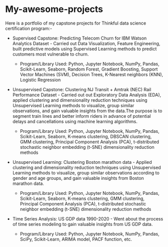 # My-awesome-projects

Here is a portfolio of my capstone projects for Thinkful data science certification program:-

- Supervised Capstone: Predicting Telecom Churn for IBM Watson Analytics Dataset - Carried out Data Visualization, Feature Engineering, built predictive models using Supervised Learning methods to predict customers most vulnerable to churn.

	- Program/Library Used: Python, Jupyter Notebook, NumPy, Pandas, Scikit-Learn, Seaborn, Random Forest, Gradient Boosting, Support Vector Machines (SVM), Decision Trees, K-Nearest neighbors (KNN), Logistic Regression


- Unsupervised Capstone: Clustering NJ Transit + Amtrak (NEC) Rail Performance Dataset - Carried out out Exploratory Data Analysis (EDA), applied clustering and dimensionality reduction techniques using Unsupervised Learning methods to visualize, group similar observations, and gain valuable insights from the data.The purpose is to segment train lines and better inform riders in advance of potential delays and cancellations using machine learning algorithms. 

	- Program/Library Used: Python, Jupyter Notebook, NumPy, Pandas, Scikit-Learn, Seaborn, K-means clustering, DBSCAN clustering, GMM clustering, Principal Component Analysis (PCA), t-distributed stochastic neighbor embedding (t-SNE) dimensionality reduction methods


- Unsupervised Learning: Clustering Boston marathon data - Applied clustering and dimensionality reduction techniques using Unsupervised Learning methods to visualize, group similar observations according to gender and age groups, and gain valuable insights from Boston marathon data.

	- Program/Library Used: Python, Jupyter Notebook, NumPy, Pandas, Scikit-Learn, Seaborn, K-means clustering, GMM clustering, Principal Component Analysis (PCA), t-distributed stochastic neighbor embedding (t-SNE) dimensionality reduction methods


- Time Series Analysis: US GDP data 1990-2020 - Went about the process of time series modeling to gain valuable insights from US GDP data.

	- Program/Library Used: Python, Jupyter Notebook, NumPy, Pandas, SciPy, Scikit-Learn, ARIMA model, PACF function, etc.
